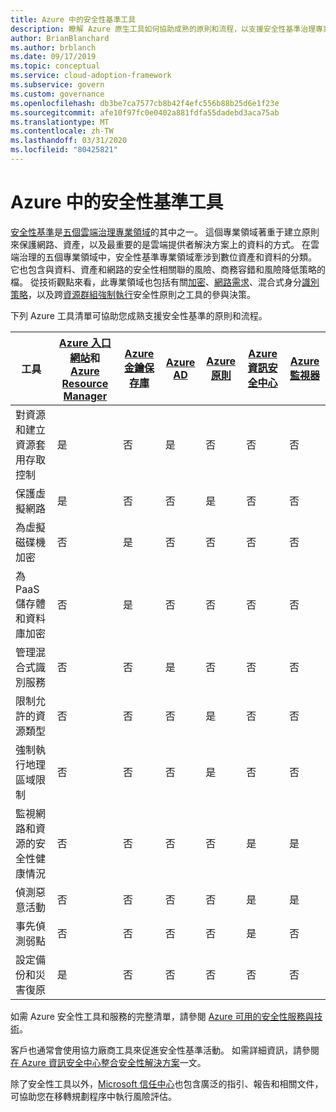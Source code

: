 ```yaml
---
title: Azure 中的安全性基準工具
description: 瞭解 Azure 原生工具如何協助成熟的原則和流程，以支援安全性基準治理專業領域。
author: BrianBlanchard
ms.author: brblanch
ms.date: 09/17/2019
ms.topic: conceptual
ms.service: cloud-adoption-framework
ms.subservice: govern
ms.custom: governance
ms.openlocfilehash: db3be7ca7577cb8b42f4efc556b88b25d6e1f23e
ms.sourcegitcommit: afe10f97fc0e0402a881fdfa55dadebd3aca75ab
ms.translationtype: MT
ms.contentlocale: zh-TW
ms.lasthandoff: 03/31/2020
ms.locfileid: "80425821"
---
```

# <a name="security-baseline-tools-in-azure"></a>Azure 中的安全性基準工具

[安全性基準](./index.md)是[五個雲端治理專業領域](../governance-disciplines.md)的其中之一。 這個專業領域著重于建立原則來保護網路、資產，以及最重要的是雲端提供者解決方案上的資料的方式。 在雲端治理的五個專業領域中，安全性基準專業領域牽涉到數位資產和資料的分類。 它也包含與資料、資產和網路的安全性相關聯的風險、商務容錯和風險降低策略的檔。 從技術觀點來看，此專業領域也包括有關[加密](../../decision-guides/encryption/index.md)、[網路需求](../../decision-guides/software-defined-network/index.md)、混合式身分[識別策略](../../decision-guides/identity/index.md)，以及跨[資源群組](../../decision-guides/resource-consistency/index.md)[強制執行](../../decision-guides/policy-enforcement/index.md)安全性原則之工具的參與決策。

下列 Azure 工具清單可協助您成熟支援安全性基準的原則和流程。

| 工具 | [Azure 入口網站](https://azure.microsoft.com/features/azure-portal)和[Azure Resource Manager](https://docs.microsoft.com/azure/azure-resource-manager/resource-group-overview)  | [Azure 金鑰保存庫](https://docs.microsoft.com/azure/key-vault)  | [Azure AD](https://docs.microsoft.com/azure/active-directory/fundamentals/active-directory-whatis) | [Azure 原則](https://docs.microsoft.com/azure/governance/policy/overview) | [Azure 資訊安全中心](https://docs.microsoft.com/azure/security-center/security-center-intro) | [Azure 監視器](https://docs.microsoft.com/azure/azure-monitor/overview) |
|------------------------------------------------------------|---------------------------------|-----------------|----------|--------------|-----------------------|---------------|
| 對資源和建立資源套用存取控制   | 是                             | 否              | 是      | 否           | 否                    | 否            |
| 保護虛擬網路                                    | 是                             | 否              | 否       | 是          | 否                    | 否            |
| 為虛擬磁碟機加密                                     | 否                              | 是             | 否       | 否           | 否                    | 否            |
| 為 PaaS 儲存體和資料庫加密                         | 否                              | 是             | 否       | 否           | 否                    | 否            |
| 管理混合式識別服務                            | 否                              | 否              | 是      | 否           | 否                    | 否            |
| 限制允許的資源類型                         | 否                              | 否              | 否       | 是          | 否                    | 否            |
| 強制執行地理區域限制                          | 否                              | 否              | 否       | 是          | 否                    | 否            |
| 監視網路和資源的安全性健康情況          | 否                              | 否              | 否       | 否           | 是                   | 是           |
| 偵測惡意活動                                  | 否                              | 否              | 否       | 否           | 是                   | 是           |
| 事先偵測弱點                        | 否                              | 否              | 否       | 否           | 是                   | 否            |
| 設定備份和災害復原                     | 是                             | 否              | 否       | 否           | 否                    | 否            |

如需 Azure 安全性工具和服務的完整清單，請參閱 [Azure 可用的安全性服務與技術](https://docs.microsoft.com/azure/security/azure-security-services-technologies)。

客戶也通常會使用協力廠商工具來促進安全性基準活動。 如需詳細資訊，請參閱[在 Azure 資訊安全中心整合安全性解決方案](https://docs.microsoft.com/azure/security-center/security-center-partner-integration)一文。

除了安全性工具以外，[Microsoft 信任中心](https://www.microsoft.com/trustcenter/guidance/risk-assessment)也包含廣泛的指引、報告和相關文件，可協助您在移轉規劃程序中執行風險評估。
